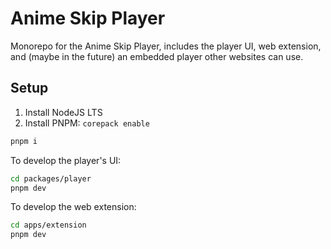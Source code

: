 # Anime Skip Player

Monorepo for the Anime Skip Player, includes the player UI, web extension, and (maybe in the future) an embedded player other websites can use.

## Setup

1. Install NodeJS LTS
2. Install PNPM: `corepack enable`

```sh
pnpm i
```

To develop the player's UI:

```sh
cd packages/player
pnpm dev
```

To develop the web extension:

```sh
cd apps/extension
pnpm dev
```
